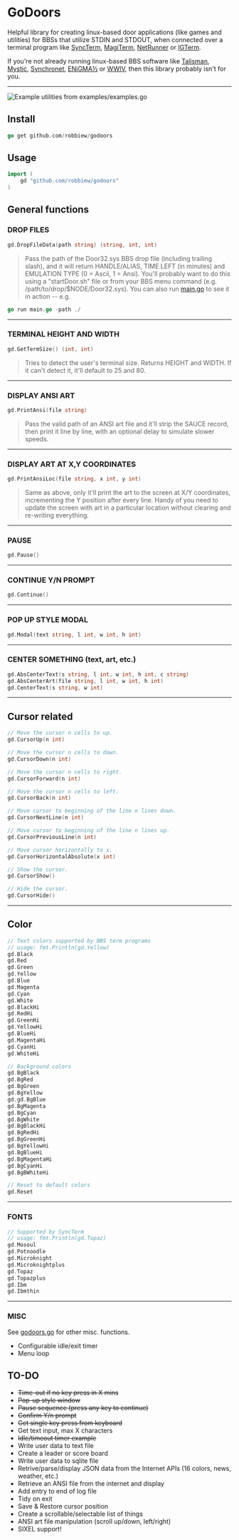# GoDoors

Helpful library for creating linux-based door applications (like games and utilities) for BBSs that utilize STDIN and STDOUT, when connected over a terminal program like [SyncTerm](https://syncterm.bbsdev.net/), [MagiTerm](https://gitlab.com/magickabbs/MagiTerm), [NetRunner](http://mysticbbs.com/downloads.html) or [IGTerm](https://www.phenomprod.com/).

If you're not already running linux-based BBS software like [Talisman](https://talismanbbs.com/), [Mystic](http://mysticbbs.com/downloads.html), [Synchronet](https://wiki.synchro.net/install:nix), [ENiGMA½](https://enigma-bbs.github.io/) or [WWIV](https://github.com/wwivbbs/wwiv), then this library probably isn't for you.

----
![Example utilities from examples/examples.go](examples/screenshot/screenshot.png "Example utilities from examples/examples.go") 

## Install
```go
go get github.com/robbiew/godoors
```

## Usage
```go
import (
    gd "github.com/robbiew/godoors"
)
```

## General functions


### DROP FILES

```go 
gd.DropFileData(path string) (string, int, int)
```

> Pass the path of the Door32.sys BBS drop file (including trailing slash), and it will return HANDLE/ALIAS, TIME LEFT (in minutes) and EMULATION TYPE (0 = Ascii, 1 = Ansi). You'll probably want to do this using a "startDoor.sh" file or from your BBS menu command (e.g. /path/to/drop/$NODE/Door32.sys). You can also run [main.go](examples/main.go) to see it in action -- e.g. 

```go
go run main.go -path ./
```

***
 
### TERMINAL HEIGHT AND WIDTH
```go
gd.GetTermSize() (int, int)
```

> Tries to detect the user's terminal size. Returns HEIGHT and WIDTH. If it can't detect it, it'll default to 25 and 80.

***
### DISPLAY ANSI ART
```go
gd.PrintAnsi(file string)
```

> Pass the valid path of an ANSI art file and it'll strip the SAUCE record, then print it line by line, with an optional delay to simulate slower speeds.

***
### DISPLAY ART AT X,Y COORDINATES
```go
gd.PrintAnsiLoc(file string, x int, y int)
```

> Same as above, only it'll print the art to the screen at X/Y coordinates, incrementing the Y position after every line. Handy of you need to update the screen with art in a particular location without clearing and re-writing everything.

***
### PAUSE
```go
gd.Pause()
```

***
### CONTINUE Y/N PROMPT
```go
gd.Continue()
```

***
### POP UP STYLE MODAL
```go
gd.Modal(text string, l int, w int, h int)
```

***

### CENTER SOMETHING (text, art, etc.)
```go
gd.AbsCenterText(s string, l int, w int, h int, c string) 
gd.AbsCenterArt(file string, l int, w int, h int) 
gd.CenterText(s string, w int) 
```

***

## Cursor related

```go
// Move the cursor n cells to up.
gd.CursorUp(n int) 

// Move the cursor n cells to down.
gd.CursorDown(n int) 

// Move the cursor n cells to right.
gd.CursorForward(n int) 

// Move the cursor n cells to left.
gd.CursorBack(n int) 

// Move cursor to beginning of the line n lines down.
gd.CursorNextLine(n int) 

// Move cursor to beginning of the line n lines up.
gd.CursorPreviousLine(n int) 

// Move cursor horizontally to x.
gd.CursorHorizontalAbsolute(x int) 

// Show the cursor.
gd.CursorShow() 

// Hide the cursor.
gd.CursorHide()
```
***
## Color
```go
// Text colors supported by BBS term programs
// usage: fmt.Println(gd.Yellow)
gd.Black         
gd.Red          
gd.Green         
gd.Yellow     
gd.Blue        
gd.Magenta      
gd.Cyan         
gd.White         
gd.BlackHi   
gd.RedHi      
gd.GreenHi     
gd.YellowHi    
gd.BlueHi      
gd.MagentaHi   
gd.CyanHi     
gd.WhiteHi     

// Background colors
gd.BgBlack        
gd.BgRed          
gd.BgGreen        
gd.BgYellow       
gd.gd.BgBlue          
gd.BgMagenta       
gd.BgCyan          
gd.BgWhite         
gd.BgBlackHi     
gd.BgRedHi       
gd.BgGreenHi     
gd.BgYellowHi   
gd.BgBlueHi     
gd.BgMagentaHi   
gd.BgCyanHi      
gd.BgBWhiteHi     

// Reset to default colors
gd.Reset 
```
***
### FONTS
```go
// Supported by SyncTerm
// usage: fmt.Println(gd.Topaz)
gd.Mosoul        
gd.Potnoodle     
gd.Microknight    
gd.Microknightplus 
gd.Topaz          
gd.Topazplus      
gd.Ibm 
gd.Ibmthin         
```

***

### MISC
See [godoors.go](godoors.go) for other misc. functions.
- Configurable idle/exit timer
- Menu loop

## TO-DO
- ~~Time-out if no key press in X mins~~
- ~~Pop-up style window~~
- ~~Pause sequence (press any key to continue)~~
- ~~Confirm Y/n prompt~~
- ~~Get single key press from keyboard~~
- Get text input, max X characters
- ~~Idle/timeout timer example~~
- Write user data to text file
- Create a leader or score board
- Write user data to sqlite file
- Retrive/parse/display JSON data from the Internet APIs (16 colors, news, weather, etc.)
- Retrieve an ANSI file from the internet and display
- Add entry to end of log file
- Tidy on exit
- Save & Restore cursor position
- Create a scrollable/selectable list of things
- ANSI art file manipulation (scroll up/down, left/right)
- SIXEL support!
